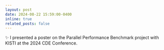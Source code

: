 ```yaml
---
layout: post
date: 2024-08-22 15:59:00-0400
inline: true
related_posts: false
---
```


✨ I presented a poster on the Parallel Performance Benchmark project with KISTI at the 2024 CDE Conference.